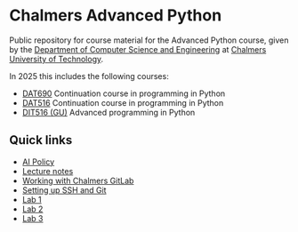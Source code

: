 # Chalmers Advanced Python

Public repository for course material for the Advanced Python course,
given by the [Department of Computer Science and Engineering](https://www.chalmers.se/en/departments/cse/)
at [Chalmers University of Technology](https://www.chalmers.se/en/).

In 2025 this includes the following courses:

- [DAT690](https://www.chalmers.se/en/education/your-studies/find-course-and-programme-syllabi/course-syllabus/DAT690/?acYear=2025%2F2026) Continuation course in programming in Python
- [DAT516](https://www.chalmers.se/en/education/your-studies/find-course-and-programme-syllabi/course-syllabus/DAT516/?acYear=2025%2F2026) Continuation course in programming in Python
- [DIT516 (GU)](https://www.gu.se/en/study-gothenburg/advanced-programming-in-python-dit516) Advanced programming in Python

## Quick links

- [AI Policy](./ai-policy)
- [Lecture notes](./lecture-notes/python-guide)
- [Working with Chalmers GitLab](./labs/chalmers-gitlab)
- [Setting up SSH and Git](./labs/setup-ssh-and-git)
- [Lab 1](./labs/lab1/)
- [Lab 2](./labs/lab2/)
- [Lab 3](./labs/lab3/)

